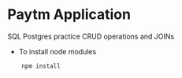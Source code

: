 
# Paytm Application

SQL Postgres practice CRUD operations and JOINs 

- To install node modules

```bash
    npm install
```